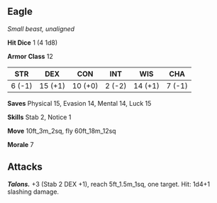 ## Eagle

*Small beast, unaligned*

**Hit Dice** 1 (4 1d8)

**Armor Class** 12

| STR     | DEX     | CON     | INT     | WIS     | CHA     |
|---------|---------|---------|---------|---------|---------|
|  6 (-1) | 15 (+1) | 10 (+0) |  2 (-2) | 14 (+1) |  7 (-1) |

**Saves** Physical 15, Evasion 14, Mental 14, Luck 15

**Skills** Stab 2, Notice 1

**Move** 10ft_3m_2sq, fly 60ft_18m_12sq

**Morale** 7

## Attacks

***Talons.*** +3 (Stab 2 DEX +1), reach 5ft_1.5m_1sq, one target. Hit: 1d4+1 slashing damage.


